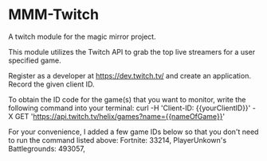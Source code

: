 # MMM-Twitch
A twitch module for the magic mirror project.

This module utilizes the Twitch API to grab the top live streamers for a user specified game.

Register as a developer at https://dev.twitch.tv/ and create an application. Record the given client ID.

To obtain the ID code for the game(s) that you want to monitor, write the following command into your terminal:
curl -H 'Client-ID: {{yourClientID}}' -X GET 'https://api.twitch.tv/helix/games?name={{nameOfGame}}'

For your convenience, I added a few game IDs below so that you don't need to run the command listed above:
Fortnite: 33214,
PlayerUnkown's Battlegrounds: 493057,
